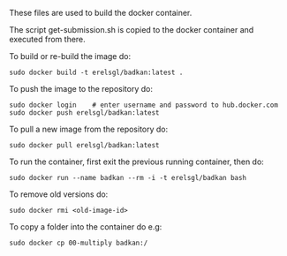 These files are used to build the docker container.

The script get-submission.sh is copied to the docker 
container and executed from there.

To build or re-build the image do:

    sudo docker build -t erelsgl/badkan:latest .
    
To push the image to the repository do:

    sudo docker login    # enter username and password to hub.docker.com
    sudo docker push erelsgl/badkan:latest

To pull a new image from the repository do:

    sudo docker pull erelsgl/badkan:latest

To run the container, first exit the previous running container, then do:

    sudo docker run --name badkan --rm -i -t erelsgl/badkan bash

To remove old versions do:

    sudo docker rmi <old-image-id> 

To copy a folder into the container do e.g:

    sudo docker cp 00-multiply badkan:/
